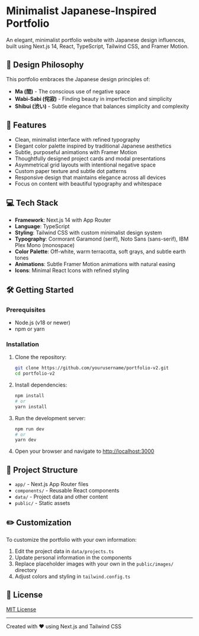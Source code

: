 # Minimalist Japanese-Inspired Portfolio

An elegant, minimalist portfolio website with Japanese design influences, built using Next.js 14, React, TypeScript, Tailwind CSS, and Framer Motion.

## 🌿 Design Philosophy

This portfolio embraces the Japanese design principles of:

- **Ma (間)** - The conscious use of negative space
- **Wabi-Sabi (侘寂)** - Finding beauty in imperfection and simplicity
- **Shibui (渋い)** - Subtle elegance that balances simplicity and complexity

## 🚀 Features

- Clean, minimalist interface with refined typography
- Elegant color palette inspired by traditional Japanese aesthetics
- Subtle, purposeful animations with Framer Motion
- Thoughtfully designed project cards and modal presentations
- Asymmetrical grid layouts with intentional negative space
- Custom paper texture and subtle dot patterns
- Responsive design that maintains elegance across all devices
- Focus on content with beautiful typography and whitespace

## 💻 Tech Stack

- **Framework**: Next.js 14 with App Router
- **Language**: TypeScript
- **Styling**: Tailwind CSS with custom minimalist design system
- **Typography**: Cormorant Garamond (serif), Noto Sans (sans-serif), IBM Plex Mono (monospace)
- **Color Palette**: Off-white, warm terracotta, soft grays, and subtle earth tones
- **Animations**: Subtle Framer Motion animations with natural easing
- **Icons**: Minimal React Icons with refined styling

## 🛠️ Getting Started

### Prerequisites

- Node.js (v18 or newer)
- npm or yarn

### Installation

1. Clone the repository:

   ```bash
   git clone https://github.com/yourusername/portfolio-v2.git
   cd portfolio-v2
   ```

2. Install dependencies:

   ```bash
   npm install
   # or
   yarn install
   ```

3. Run the development server:

   ```bash
   npm run dev
   # or
   yarn dev
   ```

4. Open your browser and navigate to [http://localhost:3000](http://localhost:3000)

## 📁 Project Structure

- `app/` - Next.js App Router files
- `components/` - Reusable React components
- `data/` - Project data and other content
- `public/` - Static assets

## ✏️ Customization

To customize the portfolio with your own information:

1. Edit the project data in `data/projects.ts`
2. Update personal information in the components
3. Replace placeholder images with your own in the `public/images/` directory
4. Adjust colors and styling in `tailwind.config.ts`

## 📝 License

[MIT License](LICENSE)

---

Created with ❤️ using Next.js and Tailwind CSS
